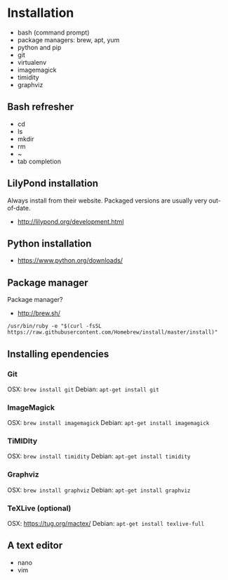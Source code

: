 # Installation

- bash (command prompt)
- package managers: brew, apt, yum
- python and pip
- git
- virtualenv
- imagemagick
- timidity
- graphviz

## Bash refresher

- cd
- ls
- mkdir
- rm
- ~
- tab completion

## LilyPond installation

Always install from their website. Packaged versions are usually very
out-of-date.

- http://lilypond.org/development.html

## Python installation

- https://www.python.org/downloads/

## Package manager

Package manager?

- http://brew.sh/

```
/usr/bin/ruby -e "$(curl -fsSL https://raw.githubusercontent.com/Homebrew/install/master/install)"
```

## Installing ependencies

### Git

OSX: `brew install git`
Debian: `apt-get install git`

### ImageMagick

OSX: `brew install imagemagick`
Debian: `apt-get install imagemagick`

### TiMIDIty

OSX: `brew install timidity`
Debian: `apt-get install timidity`

### Graphviz

OSX: `brew install graphviz`
Debian: `apt-get install graphviz`

### TeXLive (optional)

OSX: https://tug.org/mactex/
Debian: `apt-get install texlive-full`

## A text editor

- nano
- vim

